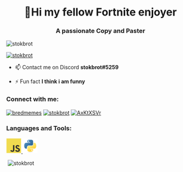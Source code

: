 <h1 align="center">👋Hi my fellow Fortnite enjoyer</h1>
<h3 align="center">A passionate Copy and Paster</h3>

<p align="left"> <img src="https://komarev.com/ghpvc/?username=stokbrot&label=Profile%20views&color=0e75b6&style=flat" alt="stokbrot" /> </p>

<p align="left"> <a href="https://github.com/ryo-ma/github-profile-trophy"><img src="https://github-profile-trophy.vercel.app/?username=stokbrot" alt="stokbrot" /></a> </p>

- 📫 Contact me on Discord **stokbrot#5259**

- ⚡ Fun fact **I think i am funny**

<h3 align="left">Connect with me:</h3>
<p align="left">
<a href="https://instagram.com/bredmemes" target="blank"><img align="center" src="https://raw.githubusercontent.com/rahuldkjain/github-profile-readme-generator/master/src/images/icons/Social/instagram.svg" alt="bredmemes" height="30" width="40" /></a>
<a href="https://www.youtube.com/c/stokbrot" target="blank"><img align="center" src="https://raw.githubusercontent.com/rahuldkjain/github-profile-readme-generator/master/src/images/icons/Social/youtube.svg" alt="stokbrot" height="30" width="40" /></a>
<a href="https://discord.gg/AxKtXSVr" target="blank"><img align="center" src="https://raw.githubusercontent.com/rahuldkjain/github-profile-readme-generator/master/src/images/icons/Social/discord.svg" alt="AxKtXSVr" height="30" width="40" /></a>
</p>

<h3 align="left">Languages and Tools:</h3>
<p align="left"> <a href="https://developer.mozilla.org/en-US/docs/Web/JavaScript" target="_blank" rel="noreferrer"> <img src="https://raw.githubusercontent.com/devicons/devicon/master/icons/javascript/javascript-original.svg" alt="javascript" width="40" height="40"/> </a> <a href="https://www.python.org" target="_blank" rel="noreferrer"> <img src="https://raw.githubusercontent.com/devicons/devicon/master/icons/python/python-original.svg" alt="python" width="40" height="40"/> </a> </p>

<p>&nbsp;<img align="center" src="https://github-readme-stats.vercel.app/api?username=stokbrot&show_icons=true&locale=en" alt="stokbrot" /></p>

